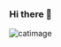 ### Hi there 👋

![catimage](https://www.google.com/url?sa=i&url=https%3A%2F%2Fwww.goodhousekeeping.com%2Flife%2Fpets%2Fa34774573%2Fgirl-cat-names%2F&psig=AOvVaw3JEYoEXJ8AFUqytHh1v2A9&ust=1611344955545000&source=images&cd=vfe&ved=0CAIQjRxqFwoTCMDLi43mre4CFQAAAAAdAAAAABAD 'kittykitty')

<!--
**bongster91/bongster91** is a ✨ _special_ ✨ repository because its `README.md` (this file) appears on your GitHub profile.

Here are some ideas to get you started:

- 🔭 I’m currently working on ...
- 🌱 I’m currently learning ...
- 👯 I’m looking to collaborate on ...
- 🤔 I’m looking for help with ...
- 💬 Ask me about ...
- 📫 How to reach me: ...
- 😄 Pronouns: ...
- ⚡ Fun fact: ...
-->
